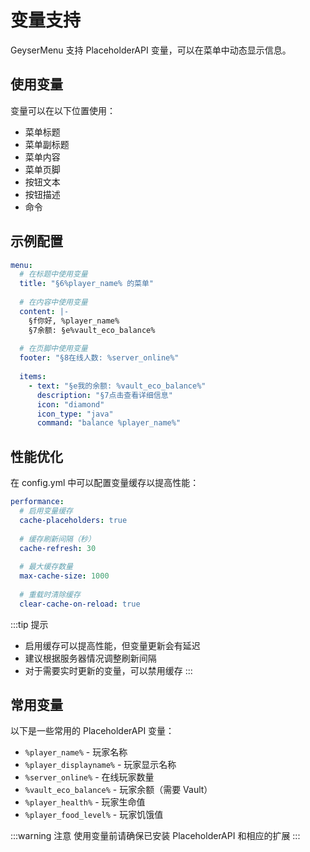 # 变量支持

GeyserMenu 支持 PlaceholderAPI 变量，可以在菜单中动态显示信息。

## 使用变量

变量可以在以下位置使用：

- 菜单标题
- 菜单副标题
- 菜单内容
- 菜单页脚
- 按钮文本
- 按钮描述
- 命令

## 示例配置

```yaml
menu:
  # 在标题中使用变量
  title: "§6%player_name% 的菜单"
  
  # 在内容中使用变量
  content: |-
    §f你好, %player_name%
    §7余额: §e%vault_eco_balance%
  
  # 在页脚中使用变量
  footer: "§8在线人数: %server_online%"
  
  items:
    - text: "§e我的余额: %vault_eco_balance%"
      description: "§7点击查看详细信息"
      icon: "diamond"
      icon_type: "java"
      command: "balance %player_name%"
```

## 性能优化

在 config.yml 中可以配置变量缓存以提高性能：

```yaml
performance:
  # 启用变量缓存
  cache-placeholders: true
  
  # 缓存刷新间隔（秒）
  cache-refresh: 30
  
  # 最大缓存数量
  max-cache-size: 1000
  
  # 重载时清除缓存
  clear-cache-on-reload: true
```

:::tip 提示
- 启用缓存可以提高性能，但变量更新会有延迟
- 建议根据服务器情况调整刷新间隔
- 对于需要实时更新的变量，可以禁用缓存
:::

## 常用变量

以下是一些常用的 PlaceholderAPI 变量：

- `%player_name%` - 玩家名称
- `%player_displayname%` - 玩家显示名称
- `%server_online%` - 在线玩家数量
- `%vault_eco_balance%` - 玩家余额（需要 Vault）
- `%player_health%` - 玩家生命值
- `%player_food_level%` - 玩家饥饿值

:::warning 注意
使用变量前请确保已安装 PlaceholderAPI 和相应的扩展
::: 
